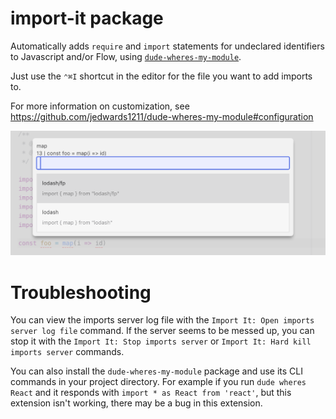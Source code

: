 # import-it package

Automatically adds `require` and `import` statements for undeclared identifiers to Javascript and/or Flow,
using [`dude-wheres-my-module`](https://github.com/jedwards1211/dude-wheres-my-module).

Just use the `⌃⌘I` shortcut in the editor for the file you want to add imports to.

For more information on customization, see https://github.com/jedwards1211/dude-wheres-my-module#configuration

![Screenshot](screenshot.png?raw=true 'Screenshot')

# Troubleshooting

You can view the imports server log file with the `Import It: Open imports server log file` command.
If the server seems to be messed up, you can stop it with the `Import It: Stop imports server` or `Import It: Hard kill imports server` commands.

You can also install the `dude-wheres-my-module` package and use its CLI commands in your project directory.
For example if you run `dude wheres React` and it responds with `import * as React from 'react'`, but this extension
isn't working, there may be a bug in this extension.

